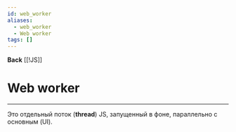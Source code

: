 ```yaml
---
id: web_worker
aliases:
  - web_worker
  - Web worker
tags: []
---
```

**Back**
    [[!JS]]

# Web worker
---
Это отдельный поток (**thread**) JS, запущенный в фоне, параллельно с основным (UI).


